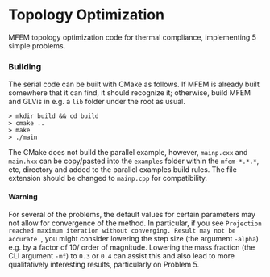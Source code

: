 # Topology Optimization

MFEM topology optimization code for thermal compliance, implementing 5 simple problems.

### Building

The serial code can be built with CMake as follows. If MFEM is already built somewhere that it can find, it should recognize it;
otherwise, build MFEM and GLVis in e.g. a `lib` folder under the root as usual.
```
> mkdir build && cd build
> cmake ..
> make
> ./main
```
The CMake does not build the parallel example, however, `mainp.cxx` and `main.hxx` can be copy/pasted into the `examples` folder
within the `mfem-*.*.*`, etc, directory and added to the parallel examples build rules. The file extension should be changed to
`mainp.cpp` for compatibility.

#### Warning

For several of the problems, the default values for certain parameters may not allow for convergence of the method. In particular,
if you see `Projection reached maximum iteration without converging. Result may not be accurate.`, you might consider lowering
the step size (the argument `-alpha`) e.g. by a factor of 10/ order of magnitude. Lowering the mass fraction (the CLI argument `-mf`)
to `0.3` or `0.4` can assist this and also lead to more qualitatively interesting results, particularly on Problem 5.
